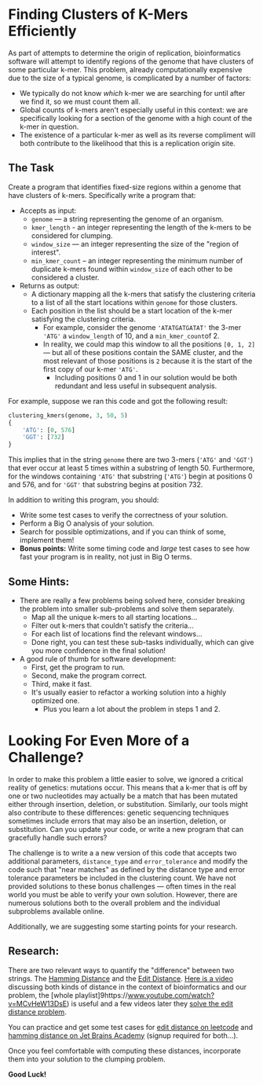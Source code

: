 # Finding Clusters of K-Mers Efficiently

As part of attempts to determine the origin of replication, bioinformatics software will attempt to identify regions of the genome that have clusters of some particular k-mer. This problem, already computationally expensive due to the size of a typical genome, is complicated by a number of factors:

* We typically do not know *which* k-mer we are searching for until after we find it, so we must count them all.
* Global counts of k-mers aren't especially useful in this context: we are specifically looking for a section of the genome with a high count of the k-mer in question.
* The existence of a particular k-mer as well as its reverse compliment will both contribute to the likelihood that this is a replication origin site.

## The Task

Create a program that identifies fixed-size regions within a genome that have clusters of k-mers. Specifically write a program that:

* Accepts as input:
    * `genome` — a string representing the genome of an organism.
    * `kmer_length` - an integer representing the length of the k-mers to be considered for clumping.
    * `window_size` — an integer representing the size of the "region of interest".
    * `min_kmer_count` – an integer representing the minimum number of duplicate k-mers found within `window_size` of each other to be considered a cluster.
* Returns as output:
    * A dictionary mapping all the k-mers that satisfy the clustering criteria to a list of all the start locations within `genome` for those clusters.
    * Each position in the list should be a start location of the k-mer satisfying the clustering criteria.
        * For example, consider the genome `'ATATGATGATAT'` the 3-mer `'ATG'` a `window_length` of 10, and a `min_kmer_count`of 2.
        * In reality, we could map this window to all the positions `[0, 1, 2]` — but all of these positions contain the SAME cluster, and the most relevant of those positions is `2` because it is the start of the first copy of our k-mer `'ATG'`. 
            * Including positions 0 and 1 in our solution would be both redundant and less useful in subsequent analysis. 

For example, suppose we ran this code and got the following result:

```python
clustering_kmers(genome, 3, 50, 5)
{
    'ATG': [0, 576]
    'GGT': [732]
}
```

This implies that in the string `genome` there are two 3-mers (`'ATG'` and `'GGT'`) that ever occur at least 5 times within a substring of length 50. Furthermore, for the windows containing `'ATG'` that substring (`'ATG'`) begin at positions 0 and 576, and for `'GGT'` that substring begins at position 732. 

In addition to writing this program, you should:

* Write some test cases to verify the correctness of your solution.
* Perform a Big O analysis of your solution.
* Search for possible optimizations, and if you can think of some, implement them!
* **Bonus points:** Write some timing code and *large* test cases to see how fast your program is in reality, not just in Big O terms.

## Some Hints:

* There are really a few problems being solved here, consider breaking the problem into smaller sub-problems and solve them separately.
    * Map all the unique k-mers to all starting locations...
    * Filter out k-mers that couldn't satisfy the criteria...
    * For each list of locations find the relevant windows... 
    * Done right, you can test these sub-tasks individually, which can give you more confidence in the final solution!
* A good rule of thumb for software development:
    * First, get the program to run.
    * Second, make the program correct.
    * Third, make it fast. 
    * It's usually easier to refactor a working solution into a highly optimized one.
        * Plus you learn a lot about the problem in steps 1 and 2. 

# Looking For Even More of a Challenge?

In order to make this problem a little easier to solve, we ignored a critical reality of genetics: mutations occur. This means that a k-mer that is off by one or two nucleotides may actually be a match that has been mutated either through insertion, deletion, or substitution. Similarly, our tools might also contribute to these differences: genetic sequencing techniques sometimes include errors that may also be an insertion, deletion, or substitution. Can you update your code, or write a new program that can gracefully handle such errors?

The challenge is to write a a new version of this code that accepts two additional parameters, `distance_type` and `error_tolerance` and modify the code such that "near matches" as defined by the distance type and error tolerance parameters be included in the clustering count. We have not provided solutions to these bonus challenges — often times in the real world you must be able to verify your own solution. However, there are numerous solutions both to the overall problem and the individual subproblems available online.

Additionally, we are suggesting some starting points for your research.

## Research:

There are two relevant ways to quantify the "difference" between two strings. The [Hamming Distance](https://en.wikipedia.org/wiki/Hamming_distance) and the [Edit Distance](https://en.wikipedia.org/wiki/Edit_distance). [Here is a video](https://www.youtube.com/watch?v=MCvHeW13DsE) discussing both kinds of distance in the context of bioinformatics and our problem, the [whole playlist]9https://www.youtube.com/watch?v=MCvHeW13DsE) is useful and a few videos later they [solve the edit distance problem](https://www.youtube.com/watch?v=8Q2IEIY2pDU&list=PL2mpR0RYFQsBiCWVJSvVAO3OJ2t7DzoHA&index=34&t=0s).

You can practice and get some test cases for [edit distance on leetcode](https://leetcode.com/problems/edit-distance/) and [hamming distance on Jet Brains Academy](https://hyperskill.org/learn/step/5240) (signup required for both...).

Once you feel comfortable with computing these distances, incorporate them into your solution to the clumping problem.

**Good Luck!**